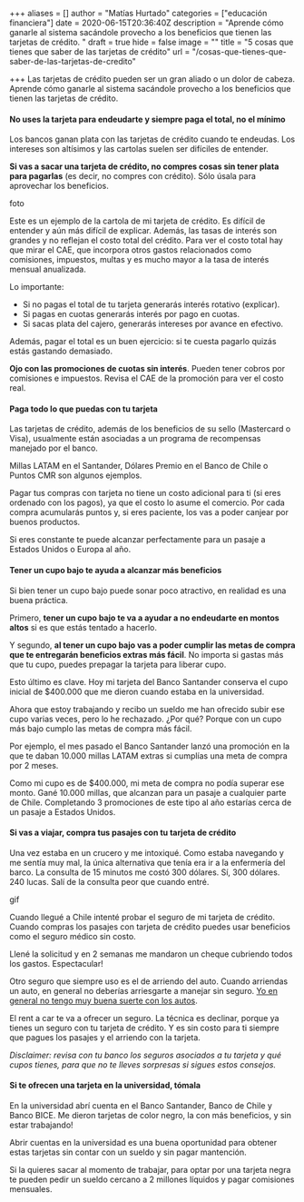 +++
aliases = []
author = "Matías Hurtado"
categories = ["educación financiera"]
date = 2020-06-15T20:36:40Z
description = "Aprende cómo ganarle al sistema sacándole provecho a los beneficios que tienen las tarjetas de crédito. "
draft = true
hide = false
image = ""
title = "5 cosas que tienes que saber de las tarjetas de crédito"
url = "/cosas-que-tienes-que-saber-de-las-tarjetas-de-credito"

+++
Las tarjetas de crédito pueden ser un gran aliado o un dolor de cabeza. Aprende cómo ganarle al sistema sacándole provecho a los beneficios que tienen las tarjetas de crédito.

#### No uses la tarjeta para endeudarte y **siempre** paga el total, no el mínimo

Los bancos ganan plata con las tarjetas de crédito cuando te endeudas. Los intereses son altísimos y las cartolas suelen ser difíciles de entender. 

**Si vas a sacar una tarjeta de crédito, no compres cosas sin tener plata para pagarlas** (es decir, no compres con crédito). Sólo úsala para aprovechar los beneficios.

foto

Este es un ejemplo de la cartola de mi tarjeta de crédito. Es difícil de entender y aún más difícil de explicar. Además, las tasas de interés son grandes y no reflejan el costo total del crédito. Para ver el costo total hay que mirar el CAE, que incorpora otros gastos relacionados como comisiones, impuestos, multas y es mucho mayor a la tasa de interés mensual anualizada.

Lo importante: 

* Si no pagas el total de tu tarjeta generarás interés rotativo (explicar). 
* Si pagas en cuotas generarás interés por pago en cuotas. 
* Si sacas plata del cajero, generarás intereses por avance en efectivo.

Además, pagar el total es un buen ejercicio: si te cuesta pagarlo quizás estás gastando demasiado.

**Ojo con las promociones de cuotas sin interés**. Pueden tener cobros por comisiones e impuestos. Revisa el CAE de la promoción para ver el costo real.

#### Paga todo lo que puedas con tu tarjeta 

Las tarjetas de crédito, además de los beneficios de su sello (Mastercard o Visa), usualmente están asociadas a un programa de recompensas manejado por el banco. 

Millas LATAM en el Santander, Dólares Premio en el Banco de Chile o Puntos CMR son algunos ejemplos. 

Pagar tus compras con tarjeta no tiene un costo adicional para ti (si eres ordenado con los pagos), ya que el costo lo asume el comercio. Por cada compra acumularás puntos y, si eres paciente, los vas a poder canjear por buenos productos. 

Si eres constante te puede alcanzar perfectamente para un pasaje a Estados Unidos o Europa al año.

#### Tener un cupo bajo te ayuda a alcanzar más beneficios

Si bien tener un cupo bajo puede sonar poco atractivo, en realidad es una buena práctica. 

Primero, **tener un cupo bajo te va a ayudar a no endeudarte en montos altos** si es que estás tentado a hacerlo. 

Y segundo, **al tener un cupo bajo vas a poder cumplir las metas de compra que te entregarán beneficios extras más fácil**. No importa si gastas más que tu cupo, puedes prepagar la tarjeta para liberar cupo.

Esto último es clave. Hoy mi tarjeta del Banco Santander conserva el cupo inicial de $400.000 que me dieron cuando estaba en la universidad. 

Ahora que estoy trabajando y recibo un sueldo me han ofrecido subir ese cupo varias veces, pero lo he rechazado. ¿Por qué? Porque con un cupo más bajo cumplo las metas de compra más fácil. 

Por ejemplo, el mes pasado el Banco Santander lanzó una promoción en la que te daban 10.000 millas LATAM extras si cumplías una meta de compra por 2 meses. 

Como mi cupo es de $400.000, mi meta de compra no podía superar ese monto. Gané 10.000 millas, que alcanzan para un pasaje a cualquier parte de Chile. Completando 3 promociones de este tipo al año estarías cerca de un pasaje a Estados Unidos.

#### Si vas a viajar, compra tus pasajes con tu tarjeta de crédito

Una vez estaba en un crucero y me intoxiqué. Como estaba navegando y me sentía muy mal, la única alternativa que tenía era ir a la enfermería del barco. La consulta de 15 minutos me costó 300 dólares. Sí, 300 dólares. 240 lucas. Salí de la consulta peor que cuando entré.

gif

Cuando llegué a Chile intenté probar el seguro de mi tarjeta de crédito. Cuando compras los pasajes con tarjeta de crédito puedes usar beneficios como el seguro médico sin costo. 

Llené la solicitud y en 2 semanas me mandaron un cheque cubriendo todos los gastos. Espectacular!

Otro seguro que siempre uso es el de arriendo del auto. Cuando arriendas un auto, en general no deberías arriesgarte a manejar sin seguro. [Yo en general no tengo muy buena suerte con los autos](https://edu.fintual.cl/auto-o-uber/).

El rent a car te va a ofrecer un seguro. La técnica es declinar, porque ya tienes un seguro con tu tarjeta de crédito. Y es sin costo para ti siempre que pagues los pasajes y el arriendo con la tarjeta.

_Disclaimer: revisa con tu banco los seguros asociados a tu tarjeta y qué cupos tienes, para que no te lleves sorpresas si sigues estos consejos._

#### Si te ofrecen una tarjeta en la universidad, tómala

En la universidad abrí cuenta en el Banco Santander, Banco de Chile y Banco BICE. Me dieron tarjetas de color negro, la con más beneficios, y sin estar trabajando! 

Abrir cuentas en la universidad es una buena oportunidad para obtener estas tarjetas sin contar con un sueldo y sin pagar mantención. 

Si la quieres sacar al momento de trabajar, para optar por una tarjeta negra te pueden pedir un sueldo cercano a 2 millones líquidos y pagar comisiones mensuales.